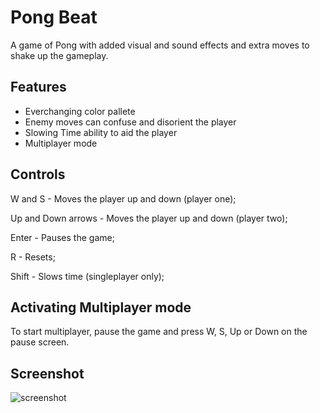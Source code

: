 
# Pong Beat

A game of Pong with added visual and sound effects and extra moves to shake up the gameplay.





## Features

- Everchanging color pallete
- Enemy moves can confuse and disorient the player
- Slowing Time ability to aid the player
- Multiplayer mode

## Controls

W and S - Moves the player up and down (player one);

Up and Down arrows - Moves the player up and down (player two);

Enter - Pauses the game;

R - Resets;

Shift - Slows time (singleplayer only);


## Activating Multiplayer mode

To start multiplayer, pause the game and press W, S, Up or Down on the pause screen.

## Screenshot
![screenshot]([http://url/to/img.png](https://img.youtube.com/vi/RNWfqEAE3ww/maxresdefault.jpg))

